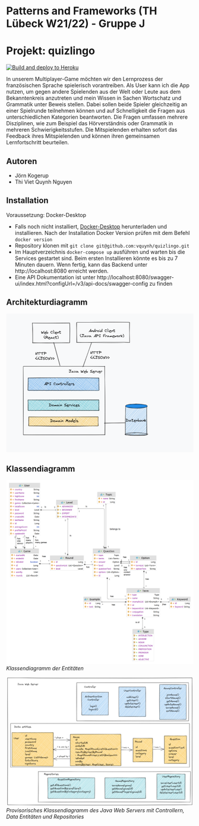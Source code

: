 # Patterns and Frameworks (TH Lübeck W21/22) - Gruppe J
# Projekt: quizlingo 
[![Build and deploy to Heroku](https://github.com/vquynh/quizlingo/actions/workflows/deploy-to-heroku.yml/badge.svg)](https://github.com/vquynh/quizlingo/actions/workflows/deploy-to-heroku.yml)

In unserem Multiplayer-Game möchten wir den Lernprozess der französischen Sprache spielerisch vorantreiben. Als User kann ich die App nutzen, um gegen andere Spielenden aus der Welt oder Leute aus dem Bekanntenkreis anzutreten und mein Wissen in Sachen Wortschatz und Grammatik unter Beweis stellen. Dabei sollen beide Spieler gleichzeitig an einer Spielrunde teilnehmen können und auf Schnelligkeit die Fragen aus unterschiedlichen Kategorien beantworten. Die Fragen umfassen mehrere Disziplinen, wie zum Beispiel das Hörverständnis oder Grammatik in mehreren Schwierigkeitsstufen. Die Mitspielenden erhalten sofort das Feedback ihres Mitspielenden und können ihren gemeinsamen Lernfortschritt beurteilen.

## Autoren
- Jörn Kogerup	
- Thi Viet Quynh Nguyen

## Installation 
Voraussetzung: Docker-Desktop
- Falls noch nicht installiert, [Docker-Desktop](https://www.docker.com/get-started) herunterladen und installieren. 
Nach der Installation Docker Version prüfen mit dem Befehl ```docker version```
- Repository klonen mit ```git clone git@github.com:vquynh/quizlingo.git```
- Im Hauptverzeichnis ```docker-compose up``` ausführen und warten bis die Services gestartet sind. 
Beim ersten Installieren könnte es bis zu 7 Minuten dauern. Wenn fertig, kann das Backend unter http://localhost:8080 erreicht werden.
- Eine API Dokumentation ist unter http://localhost:8080/swagger-ui/index.html?configUrl=/v3/api-docs/swagger-config zu finden

## Architekturdiagramm
![alt text](diagram/architecture%20diagram.png "architecture diagram")

## Klassendiagramm
![alt text](diagram/class%20diagram.png "class diagram")
*Klassendiagramm der Entitäten*

![alt text](diagram/Class%20diagram%20with%20controllers%20and%20repositories.png "class diagram extended")
*Provisorisches Klassendiagramm des Java Web Servers mit Controllern, Data Entitäten und Repositories*
